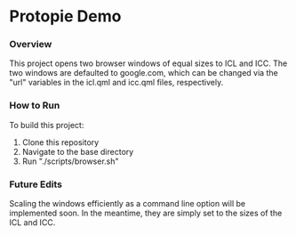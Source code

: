 # Protopie Demo
### Overview 
This project opens two browser windows of equal sizes to ICL and ICC. The two windows are defaulted to google.com, which can be changed via the "url" variables in the icl.qml and icc.qml files, respectively. 
### How to Run
To build this project:
1. Clone this repository
2. Navigate to the base directory
3. Run "./scripts/browser.sh"
### Future Edits
Scaling the windows efficiently as a command line option will be implemented soon. In the meantime, they are simply set to the sizes of the ICL and ICC.